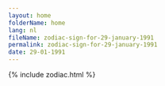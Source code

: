 ```yaml
---
layout: home
folderName: home
lang: nl
fileName: zodiac-sign-for-29-january-1991
permalink: zodiac-sign-for-29-january-1991
date: 29-01-1991
---
```

{% include zodiac.html %}
